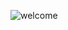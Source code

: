 ![welcome](https://github.com/Venkatesh7075/day101/assets/152838294/83ce7055-48c5-48d2-b826-3f55885a40a7)
